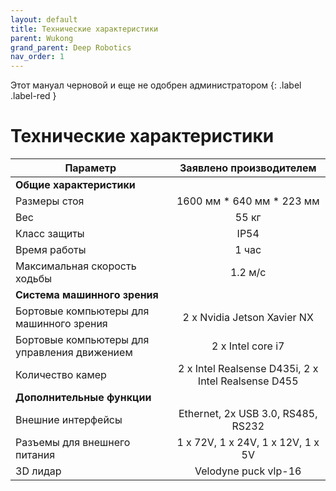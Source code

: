 ```yaml
---
layout: default
title: Технические характеристики
parent: Wukong
grand_parent: Deep Robotics
nav_order: 1
---
```



Этот мануал черновой и еще не одобрен администратором
{: .label .label-red }


# Технические характеристики

|Параметр|Заявлено производителем|
|--|:--:|
|**Общие характеристики**||
|Размеры стоя|1600 мм * 640 мм * 223 мм|
|Вес| 55 кг|
|Класс защиты|IP54|
|Время работы|1 час|
|Максимальная скорость ходьбы|1.2 м/с|
|**Система машинного зрения**||
|Бортовые компьютеры для машинного зрения|2 x Nvidia Jetson Xavier NX|
|Бортовые компьютеры для управления движением|2 x Intel core i7|
|Количество камер|2 x Intel Realsense D435i, 2 x Intel Realsense D455|
|**Дополнительные функции**||
|Внешние интерфейсы|Ethernet, 2x USB 3.0, RS485, RS232|
|Разъемы для внешнего питания| 1 x 72V, 1 x 24V, 1 x 12V, 1 x 5V |
|3D лидар|Velodyne puck vlp-16|
